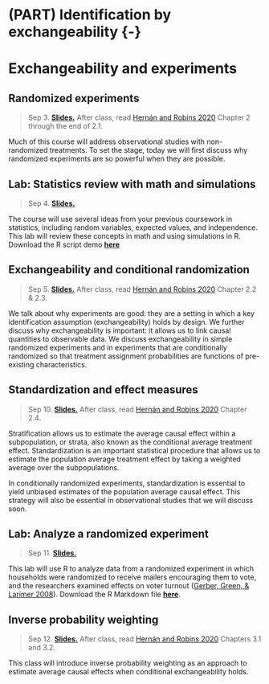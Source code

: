 # (PART) Identification by exchangeability {-}

# Exchangeability and experiments


## Randomized experiments

> Sep 3. [**Slides.**](assets/slides/2-1_random_experiments.pdf) After class, read [Hernán and Robins 2020](https://www.hsph.harvard.edu/miguel-hernan/causal-inference-book/) Chapter 2 through the end of 2.1.

Much of this course will address observational studies with non-randomized treatments. To set the stage, today we will first discuss why randomized experiments are so powerful when they are possible.

## Lab: Statistics review with math and simulations

> Sep 4. [**Slides.**](assets/discussions/discussion2-probandstatsreview.pdf)

The course will use several ideas from your previous coursework in statistics, including random variables, expected values, and independence. This lab will review these concepts in math and using simulations in R. Download the R script demo [**here**](assets/discussions/discussion2.R)

## Exchangeability and conditional randomization

> Sep 5. [**Slides.**](assets/slides/2-2_exchangeability.pdf) After class, read [Hernán and Robins 2020](https://www.hsph.harvard.edu/miguel-hernan/causal-inference-book/) Chapter 2.2 & 2.3.

We talk about why experiments are good: they are a setting in which a key identification assumption (exchangeability) holds by design. We further discuss why exchangeability is important: it allows us to link causal quantities to observable data. We discuss exchangeability in simple randomized experiments and in experiments that are conditionally randomized so that treatment assignment probabilities are functions of pre-existing characteristics.

## Standardization and effect measures

> Sep 10. [**Slides.**](assets/slides/2-3_standardization.pdf) After class, read [Hernán and Robins 2020](https://www.hsph.harvard.edu/miguel-hernan/causal-inference-book/) Chapter 2.4.

Stratification allows us to estimate the average causal effect within a subpopulation, or strata, also known as the conditional average treatment effect. Standardization is an important statistical procedure that allows us to estimate the population average treatment effect by taking a weighted average over the subpopulations. 

In conditionally randomized experiments, standardization is essential to yield unbiased estimates of the population average causal effect. This strategy will also be essential in observational studies that we will discuss soon.

## Lab: Analyze a randomized experiment

> Sep 11. [**Slides.**](assets/discussions/discussion3-analyzing-experiment.pdf)

This lab will use R to analyze data from a randomized experiment in which households were randomized to receive mailers encouraging them to vote, and the researchers examined effects on voter turnout ([Gerber, Green, & Larimer 2008](https://doi.org/10.1017/S000305540808009X)). Download the R Markdown file [**here**](assets/discussions/discussion3.Rmd).

## Inverse probability weighting

> Sep 12. [**Slides.**](assets/slides/2-4_ipw.pdf) After class, read [Hernán and Robins 2020](https://www.hsph.harvard.edu/miguel-hernan/causal-inference-book/) Chapters 3.1 and 3.2.

This class will introduce inverse probability weighting as an approach to estimate average causal effects when conditional exchangeability holds.

